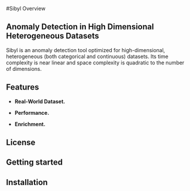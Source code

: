 #Sibyl Overview

## Anomaly Detection in High Dimensional Heterogeneous Datasets

Sibyl is an anomaly detection tool optimized for high-dimensional, heterogeneous (both categorical and continuous) datasets.   Its time complexity is near linear and space complexity is quadratic to the number of dimensions. 

## Features

- __Real-World Dataset.__

- __Performance.__

- __Enrichment.__

## License

## Getting started

## Installation
